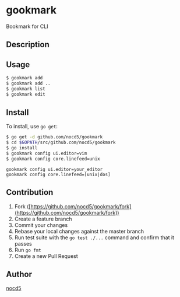 # gookmark
Bookmark for CLI

## Description

## Usage

```bash
$ gookmark add
$ gookmark add ..
$ gookmark list
$ gookmark edit
```

## Install

To install, use `go get`:

```bash
$ go get -d github.com/nocd5/gookmark
$ cd $GOPATH/src/github.com/nocd5/gookmark
$ go install
$ gookmark config ui.editor=vim
$ gookmark config core.linefeed=unix
```
`gookmark config ui.editor=your_editor`  
`gookmark config core.linefeed=[unix|dos]`

## Contribution

1. Fork ([https://github.com/nocd5/gookmark/fork](https://github.com/nocd5/gookmark/fork))
1. Create a feature branch
1. Commit your changes
1. Rebase your local changes against the master branch
1. Run test suite with the `go test ./...` command and confirm that it passes
1. Run `go fmt`
1. Create a new Pull Request

## Author

[nocd5](https://github.com/nocd5)
